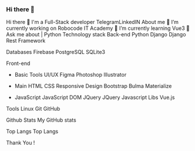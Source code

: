 ### Hi there 👋

<!--
**OdilbekIbrohimof/OdilbekIbrohimof** is a ✨ _special_ ✨ repository because its `README.md` (this file) appears on your GitHub profile.

Here are some ideas to get you started:

- 🔭 I’m currently working on ...
- 🌱 I’m currently learning ...
- 👯 I’m looking to collaborate on ...
- 🤔 I’m looking for help with ...
- 💬 Ask me about ...
- 📫 How to reach me: ...
- 😄 Pronouns: ...
- ⚡ Fun fact: ...
-->
Hi there 👋 I'm a Full-Stack developer
TelegramLinkedIN
About me
🔭 I’m currently working on Robocode IT Academy
🌱 I’m currently learning Vue3
💬 Ask me about | Python
Technology stack
Back-end
Python Django Django Rest Framework

Databases
Firebase PostgreSQL SQLite3

Front-end
- Basic Tools
UI/UX Figma Photoshop Illustrator

- Main
HTML CSS Responsive Design Bootstrap Bulma Materialize

- JavaScript
JavaScript DOM JQuery JQuery Javascript Libs Vue.js

Tools
Linux Git GitHub

Github Stats
My GitHub stats

Top Langs
Top Langs

Thank You !
